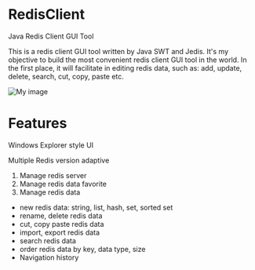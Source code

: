 RedisClient
===========

Java Redis Client GUI Tool

This is a redis client GUI tool written by Java SWT and Jedis. It's my objective to build the most convenient redis client GUI tool in the world. In the first place, it will facilitate in editing redis data, such as: add, update, delete, search, cut, copy, paste etc.

![My image](https://github.com/caoxinyu/RedisClient/raw/master/src/main/resources/screen.png)


Features
===========

Windows Explorer style UI

Multiple Redis version adaptive

1. Manage redis server
2. Manage redis data favorite
3. Manage redis data
  * new redis data: string, list, hash, set, sorted set
  * rename, delete redis data
  * cut, copy paste redis data
  * import, export redis data
  * search redis data
  * order redis data by key, data type, size
  * Navigation history
